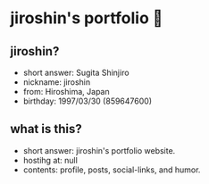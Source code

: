 # jiroshin's portfolio 💯

## jiroshin?
- short answer: Sugita Shinjiro
- nickname: jiroshin
- from: Hiroshima, Japan
- birthday: 1997/03/30 (859647600)

## what is this?
- short answer: jiroshin's portfolio website.
- hostihg at: null
- contents: profile, posts, social-links, and humor. 
